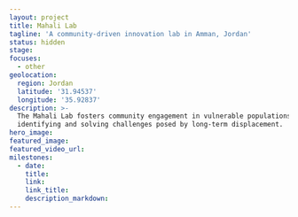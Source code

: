 ```yaml
---
layout: project
title: Mahali Lab
tagline: 'A community-driven innovation lab in Amman, Jordan'
status: hidden
stage:
focuses:
  - other
geolocation:
  region: Jordan
  latitude: '31.94537'
  longitude: '35.92837'
description: >-
  The Mahali Lab fosters community engagement in vulnerable populations in
  identifying and solving challenges posed by long-term displacement.
hero_image:
featured_image:
featured_video_url:
milestones:
  - date:
    title:
    link:
    link_title:
    description_markdown:
---
```


